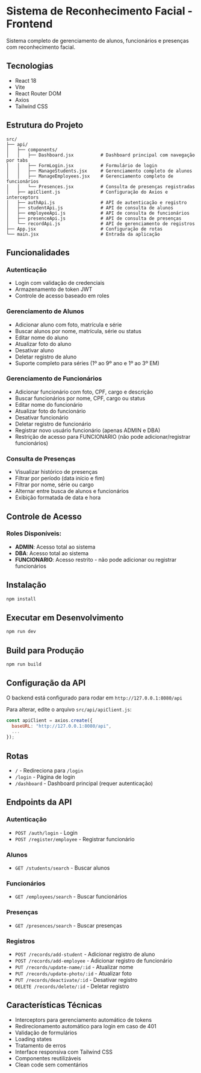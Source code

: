# Sistema de Reconhecimento Facial - Frontend

Sistema completo de gerenciamento de alunos, funcionários e presenças com reconhecimento facial.

## Tecnologias

- React 18
- Vite
- React Router DOM
- Axios
- Tailwind CSS

## Estrutura do Projeto

```
src/
├── api/
│   ├── components/
│   │   ├── Dashboard.jsx          # Dashboard principal com navegação por tabs
│   │   ├── FormLogin.jsx          # Formulário de login
│   │   ├── ManageStudents.jsx     # Gerenciamento completo de alunos
│   │   ├── ManageEmployees.jsx    # Gerenciamento completo de funcionários
│   │   └── Presences.jsx          # Consulta de presenças registradas
│   ├── apiClient.js               # Configuração do Axios e interceptors
│   ├── authApi.js                 # API de autenticação e registro
│   ├── studentApi.js              # API de consulta de alunos
│   ├── employeeApi.js             # API de consulta de funcionários
│   ├── presenceApi.js             # API de consulta de presenças
│   └── recordApi.js               # API de gerenciamento de registros
├── App.jsx                        # Configuração de rotas
└── main.jsx                       # Entrada da aplicação
```

## Funcionalidades

### Autenticação
- Login com validação de credenciais
- Armazenamento de token JWT
- Controle de acesso baseado em roles

### Gerenciamento de Alunos
- Adicionar aluno com foto, matrícula e série
- Buscar alunos por nome, matrícula, série ou status
- Editar nome do aluno
- Atualizar foto do aluno
- Desativar aluno
- Deletar registro de aluno
- Suporte completo para séries (1º ao 9º ano e 1º ao 3º EM)

### Gerenciamento de Funcionários
- Adicionar funcionário com foto, CPF, cargo e descrição
- Buscar funcionários por nome, CPF, cargo ou status
- Editar nome do funcionário
- Atualizar foto do funcionário
- Desativar funcionário
- Deletar registro de funcionário
- Registrar novo usuário funcionário (apenas ADMIN e DBA)
- Restrição de acesso para FUNCIONARIO (não pode adicionar/registrar funcionários)

### Consulta de Presenças
- Visualizar histórico de presenças
- Filtrar por período (data início e fim)
- Filtrar por nome, série ou cargo
- Alternar entre busca de alunos e funcionários
- Exibição formatada de data e hora

## Controle de Acesso

### Roles Disponíveis:
- **ADMIN**: Acesso total ao sistema
- **DBA**: Acesso total ao sistema
- **FUNCIONARIO**: Acesso restrito - não pode adicionar ou registrar funcionários

## Instalação

```bash
npm install
```

## Executar em Desenvolvimento

```bash
npm run dev
```

## Build para Produção

```bash
npm run build
```

## Configuração da API

O backend está configurado para rodar em `http://127.0.0.1:8080/api`

Para alterar, edite o arquivo `src/api/apiClient.js`:

```javascript
const apiClient = axios.create({
  baseURL: "http://127.0.0.1:8080/api",
  ...
});
```

## Rotas

- `/` - Redireciona para `/login`
- `/login` - Página de login
- `/dashboard` - Dashboard principal (requer autenticação)

## Endpoints da API

### Autenticação
- `POST /auth/login` - Login
- `POST /register/employee` - Registrar funcionário

### Alunos
- `GET /students/search` - Buscar alunos

### Funcionários
- `GET /employees/search` - Buscar funcionários

### Presenças
- `GET /presences/search` - Buscar presenças

### Registros
- `POST /records/add-student` - Adicionar registro de aluno
- `POST /records/add-employee` - Adicionar registro de funcionário
- `PUT /records/update-name/:id` - Atualizar nome
- `PUT /records/update-photo/:id` - Atualizar foto
- `PUT /records/deactivate/:id` - Desativar registro
- `DELETE /records/delete/:id` - Deletar registro

## Características Técnicas

- Interceptors para gerenciamento automático de tokens
- Redirecionamento automático para login em caso de 401
- Validação de formulários
- Loading states
- Tratamento de erros
- Interface responsiva com Tailwind CSS
- Componentes reutilizáveis
- Clean code sem comentários
